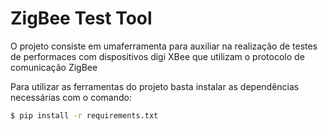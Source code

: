 # ZigBee Test Tool

O projeto consiste em umaferramenta para auxiliar na realização de testes de performaces com dispositivos digi XBee que utilizam o protocolo de comunicação ZigBee

Para utilizar as ferramentas do projeto basta instalar as dependências necessárias com o comando:

```bash
$ pip install -r requirements.txt
```
